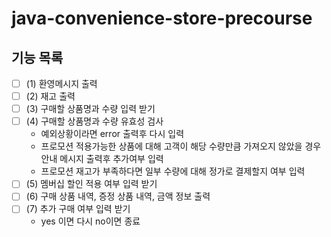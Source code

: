 # java-convenience-store-precourse

## 기능 목록

- [ ] (1) 환영메시지 출력 
- [ ] (2) 재고 출력 
- [ ] (3) 구매할 상품명과 수량 입력 받기
- [ ] (4) 구매할 상품명과 수량 유효성 검사
    - 예외상황이라면 error 출력후 다시 입력
    - 프로모션 적용가능한 상품에 대해 고객이 해당 수량만큼 가져오지 않았을 경우 안내 메시지 출력후 추가여부 입력
    - 프로모션 재고가 부족하다면 일부 수량에 대해 정가로 결제할지 여부 입력
- [ ] (5) 멤버십 할인 적용 여부 입력 받기
- [ ] (6) 구매 상품 내역, 증정 상품 내역, 금액 정보 출력
- [ ] (7) 추가 구매 여부 입력 받기
   - yes 이면 다시 no이면 종료
